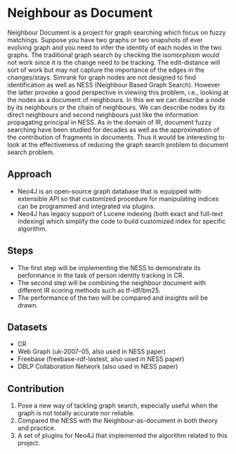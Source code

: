 Neighbour as Document
=====================

Neighbour Document is a project for graph searching which focus on fuzzy matchings.
Suppose you have two graphs or two snapshots of ever evolving graph and you need to infer the identity of each nodes in the two graphs.
The traditional graph search by checking the isomorphism would not work since it is the change need to be tracking.
The edit-distance will sort of work but may not capture the importance of the edges in the changes/stays.
Simrank for graph nodes are not designed to find identification as well as NESS (Neighbour Based Graph Search).
However the latter provoke a good perspective in viewing this problem, i.e., looking at the nodes as a document of neighbours.
In this we we can describe a node by its neighbours or the chain of neighbours.
We can describe nodes by its direct neighbours and second neighbours just like the information propagating principal in NESS.
As in the domain of IR, document fuzzy searching have been studied for decades as well as the approximation of the contribution of fragments in documents.
Thus it would be interesting to look at the effectiveness of reducing the graph search problem to document search problem.


Approach
--------

- Neo4J is an open-source graph database that is equipped with extensible API so that customized procedure for manipulating indices can be programmed and integrated via plugins.
- Neo4J has legacy support of Lucene indexing (both exact and full-text indexing) which simplify the code to build customized index for specific algorithm.


Steps
-----
- The first step will be implementing the NESS to demonstrate its performance in the task of person identity tracking in CR.
- The second step will be combining the neighbour document with different IR scoring methods such as tf-idf/bm25.
- The performance of the two will be compared and insights will be drawn.


Datasets
--------

- CR
- Web Graph (uk-2007-05, also used in NESS paper)
- Freebase (freebase-rdf-lastest, also used in NESS paper)
- DBLP Collaboration Network (also used in NESS paper)


Contribution
------------
1. Pose a new way of tackling graph search, especially useful when the graph is not totally accurate nor reliable.
2. Compared the NESS with the Neighbour-as-document in both theory and practice.
3. A set of plugins for Neo4J that implemented the algorithm related to this project.

